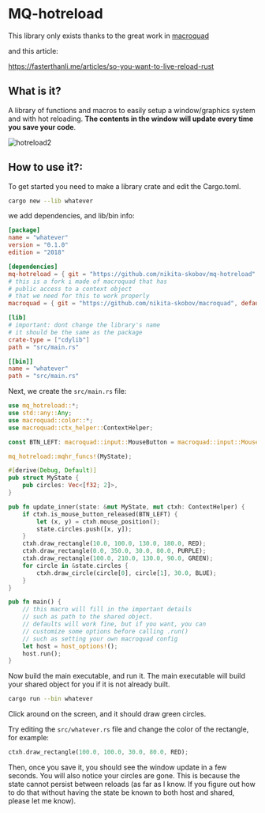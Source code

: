# MQ-hotreload

This library only exists thanks to the great work in [macroquad](https://github.com/not-fl3/macroquad)

and this article:

https://fasterthanli.me/articles/so-you-want-to-live-reload-rust

## What is it?

A library of functions and macros to easily setup a window/graphics system and with hot reloading. **The contents in the window will update every time you save your code**.

![hotreload2](https://user-images.githubusercontent.com/39128800/137549041-0b3508ef-d07c-4bd6-a585-327d241173c9.gif)



## How to use it?:

To get started you need to make a library crate and edit the Cargo.toml.

```sh
cargo new --lib whatever
```

we add dependencies, and lib/bin info:

```toml
[package]
name = "whatever"
version = "0.1.0"
edition = "2018"

[dependencies]
mq-hotreload = { git = "https://github.com/nikita-skobov/mq-hotreload" }
# this is a fork i made of macroquad that has
# public access to a context object
# that we need for this to work properly
macroquad = { git = "https://github.com/nikita-skobov/macroquad", default-features = false }

[lib]
# important: dont change the library's name
# it should be the same as the package
crate-type = ["cdylib"]
path = "src/main.rs"

[[bin]]
name = "whatever"
path = "src/main.rs"
```

Next, we create the `src/main.rs` file:

```rs
use mq_hotreload::*;
use std::any::Any;
use macroquad::color::*;
use macroquad::ctx_helper::ContextHelper;

const BTN_LEFT: macroquad::input::MouseButton = macroquad::input::MouseButton::Left;

mq_hotreload::mqhr_funcs!(MyState);

#[derive(Debug, Default)]
pub struct MyState {
    pub circles: Vec<[f32; 2]>,
}

pub fn update_inner(state: &mut MyState, mut ctxh: ContextHelper) {
    if ctxh.is_mouse_button_released(BTN_LEFT) {
        let (x, y) = ctxh.mouse_position();
        state.circles.push([x, y]);
    }
    ctxh.draw_rectangle(10.0, 100.0, 130.0, 180.0, RED);
    ctxh.draw_rectangle(0.0, 350.0, 30.0, 80.0, PURPLE);
    ctxh.draw_rectangle(100.0, 210.0, 130.0, 90.0, GREEN);
    for circle in &state.circles {
        ctxh.draw_circle(circle[0], circle[1], 30.0, BLUE);
    }
}

pub fn main() {
    // this macro will fill in the important details
    // such as path to the shared object.
    // defaults will work fine, but if you want, you can
    // customize some options before calling .run()
    // such as setting your own macroquad config
    let host = host_options!();
    host.run();
}

```

Now build the main executable, and run it.
The main executable will build your shared object for you if it is not already built.

```sh
cargo run --bin whatever
```

Click around on the screen, and it should draw green circles.

Try editing the `src/whatever.rs` file and change the color of the rectangle, for example:

```rs
ctxh.draw_rectangle(100.0, 100.0, 30.0, 80.0, RED);
```

Then, once you save it, you should see the window update in a few seconds.
You will also notice your circles are gone. This is because the state cannot persist between reloads (as far as I know. If you figure out how to do that without having the state be known to both host and shared, please let me know).
